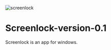 ![screenlock](https://user-images.githubusercontent.com/25233962/183263415-99fafb2f-43a8-4b1f-84e5-1cd04e200f4b.png)
# Screenlock-version-0.1
Screenlock is an app for windows.
